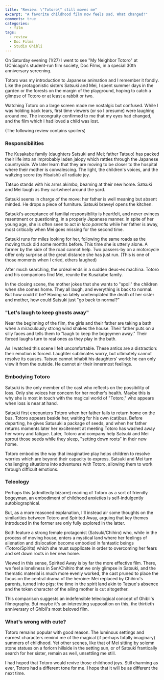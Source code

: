 ```yaml
---
title: "Review: \"Totoro\" still moves me"
excerpt: "A favorite childhood film now feels sad. What changed?"
comments: true
categories: 
  - film
tags:
  - review
  - Doc Films
  - Studio Ghibli
---
```


On Saturday evening (1/27) I went to see "My Neighbor Totoro" at UChicago's student-run film society, Doc Films, in a special 30th anniversary screening.

Totoro was my introduction to Japanese animation and I remember it fondly. Like the protagonistic sisters Satsuki and Mei, I spent summer days in the garden or the forests on the margin of the playground, hoping to catch a glimpse of Totoro or at least a rabbit or two.

Watching Totoro on a large screen made me nostalgic but confused. While I was holding back tears, first time viewers (or so I presume) were laughing around me. The incongruity confirmed to me that my eyes had changed, and the film which I had loved a child was lost.

(The following review contains spoilers)

### Responsibilities

The Kusakabe family (daughters Satsuki and Mei; father Tatsuo) has packed their life into an improbably laden jalopy which rattles through the Japanese countryside. We later learn that they are moving to be closer to the hospital where their mother is convalescing. The light, the children's voices, and the waltzing score (by Hisaishi) all radiate joy. 

Tatsuo stands with his arms akimbo, beaming at their new home. Satsuki and Mei laugh as they cartwheel around the yard.

Satsuki seems in charge of the move: her father is well meaning but absent minded. He drops a piece of furniture. Satsuki braveyl opens the kitchen.

Satsuki's acceptance of familial responsibility is heartfelt, and never evinces resentment or questioning, in a properly Japanese manner. In spite of her young age, she is often seen to act _in loco parentis_ while her father is away, most critically when Mei goes missing for the second time.

Satsuki runs for miles looking for her, following the same roads as the moving truck did some months before. This time she is utterly alone. A farmer by the side of the road cannot help. Two passers-by on a motorcycle offer only surprise at the great distance she has just run. (This is one of those moments when I cried, others laughed)

After much searching, the ordeal ends in a sudden deus-ex machina. Totoro and his companions find Mei, reunite the Kusakabe family.

In the closing scene, the mother jokes that she wants to "spoil" the children when she comes home. They all laugh, and everything is back to normal. But how could it be? Having so lately contemplated the death of her sister and mother, how could Satsuki just "go back to normal?"

### "Let's laugh to keep ghosts away"

Near the beginning of the film, the girls and their father are taking a bath when a miraculously strong wind shakes the house. Their father puts on a silly faces and tells them to "laugh to keep the bogeymen away." Their forced laughs turn to real ones as they play in the bath.

As I watched this scene I felt uncomfortable. These antics are a distraction: their emotion is forced. Laughter sublimates worry, but ultimately cannot resolve its causes. Tatsuo cannot inhabit his daughters' world: he can only view it from the outside. He cannot air their innermost feelings.

### Embodying Totoro

Satsuki is the only member of the cast who reflects on the possibility of loss. Only she voices her concern for her mother's health. Maybe this is why she is most in touch with the magical world of "Totoro," who appears when loss is near at hand.

Satsuki first encounters Totoro when her father fails to return home on the bus. Totoro appears beside her, waiting for his own (cat)bus. Before departing, he gives Satusuki a package of seeds, and when her father returns moments later her excitement at meeting Totoro has washed away her worry and fatigue. Later, Totoro and company help Satsuki and Mei sprout those seeds while they sleep, "setting down roots" in their new home. 

Totoro embodies the way that imaginative play helps children to resolve worries which are beyond their capacity to express. Satsuki and Mei turn challenging situations into adventures with Totoro, allowing them to work through difficult emotions.

### Teleology

Perhaps this (admittedly bizarre) reading of Totoro as a sort of friendly bogeyman, an embodiment of childhood anxieties is self-indulgently autobiographical. 

But, as a more reasoned explanation, I'll instead air some thoughts on the similarities between Totoro and Spirited Away, arguing that key themes introduced in the former are only fully explored in the latter.

Both feature a strong female protagonist (Satsuki/Chihiro) who, while in the process of moving house, enters a mystical land where her feelings of alienation and dislocation become embodied in fantastic beings (Totoro/Spirits) which she must supplicate in order to overcoming her fears and set down roots in her new home.

Viewed in this sense, Spirited Away is by far the more effective film. There, we feel a loneliness in Sen/Chihiro that we only glimpse in Satsuki, and the thematic material is much more evenly worked, the cast pruned to place the focus on the central drama of the heroine: Mei replaced by Chihiro's parents, turned into pigs; the time in the spirit land akin to Tatsuo's absence and the token character of the ailing mother is cut altogether.

This comparison suggests an indefensible teleological concept of Ghibli's filmography. But maybe it's an interesting supposition on this, the thirtieth anniversary of Ghibli's most beloved film.

### What's wrong with cute?

Totoro remains popular with good reason. The luminous settings and earnest characters remind me of the magical (if perhaps totally imaginary) summers of childhood. Yet other scenes, like that of Mei sitting by solemn stone statues on a forlorn hillside in the setting sun, or of Satsuki frantically search for her sister, remain as well, unsettling me still.

I had hoped that Totoro would revive those childhood joys. Still charming as ever, Totoro had a different tone for me. I hope that it will be as different the next time.